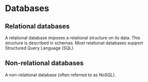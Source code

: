 # Databases

## Relational databases

A relational database imposes a relational structure on its data. This structure is described in schemas. Most relational databases support Structured Query Language (SQL).

## Non-relational databases

A non-relational database (often referred to as NoSQL).
